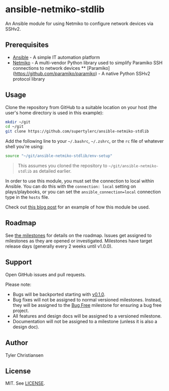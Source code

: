 # ansible-netmiko-stdlib

An Ansible module for using Netmiko to configure network devices via SSHv2.

## Prerequisites

* [Ansible](https://github.com/ansible/ansible) - A simple IT automation platform
* [Netmiko](https://github.com/ktbyers/netmiko) - A multi-vendor Python library used to simplify Paramiko SSH connections to network devices
** [Paramiko] (https://github.com/paramiko/paramiko) - A native Python SSHv2 protocol library

## Usage

Clone the repository from GitHub to a suitable location on your host (the user's home directory is used in this example):

```bash
mkdir ~/git
cd ~/git
git clone https://github.com/supertylerc/ansible-netmiko-stdlib
```

Add the following line to your `~/.bashrc`, `~/.zshrc`, or the `rc` file of whatever shell you're using:

```bash
source "~/git/ansible-netmiko-stdlib/env-setup"
```

> This assumes you cloned the repository to `~/git/ansible-netmiko-stdlib` as detailed earlier.

In order to use this module, you must set the connection to local within Ansible.  You can do this with the `connection: local` setting on plays/playbooks, or you can set the `ansible_connection=local` connection type in the `hosts` file.

Check out
[this blog post](http://blog.tylerc.me/automation/2015/03/16/ansible-netmiko-stdlib/) for an example of how this module be used.

## Roadmap

See [the milestones](https://github.com/supertylerc/ansible-netmiko-stdlib/milestones)
for details on the roadmap.  Issues get assigned to milestones as they are opened or investigated.  Milestones have target release days (generally every 2 weeks until v1.0.0).

## Support

Open GitHub issues and pull requests.

Please note:

* Bugs will be backported starting with [v0.1.0](https://github.com/supertylerc/ansible-netmiko-stdlib/milestones/v0.1.0).
* Bug fixes will not be assigned to normal versioned milestones.  Instead, they will be assigned to the [Bug Free](https://github.com/supertylerc/ansible-netmiko-stdlib/issues?q=milestone%3A%22Bug+Free%22+) milestone for ensuring a bug free project.
* All features and design docs will be assigned to a versioned milestone.
* Documentation will not be assigned to a milestone (unless it is also a design doc).

## Author

Tyler Christiansen

## License

MIT.  See [LICENSE](LICENSE).
